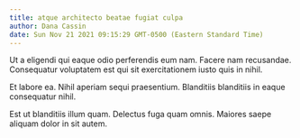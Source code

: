 ```yaml
---
title: atque architecto beatae fugiat culpa
author: Dana Cassin
date: Sun Nov 21 2021 09:15:29 GMT-0500 (Eastern Standard Time)
---
```

Ut a eligendi qui eaque odio perferendis eum nam. Facere nam recusandae. Consequatur voluptatem est qui sit exercitationem iusto quis in nihil.

 Et labore ea. Nihil aperiam sequi praesentium. Blanditiis blanditiis in eaque consequatur nihil.

 Est ut blanditiis illum quam. Delectus fuga quam omnis. Maiores saepe aliquam dolor in sit autem.